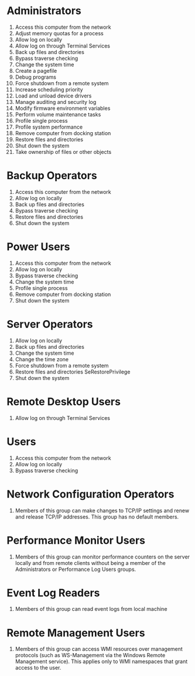 # Administrators
1. Access this computer from the network
2. Adjust memory quotas for a process
3. Allow log on locally
4. Allow log on through Terminal Services
5. Back up files and directories
6. Bypass traverse checking
7. Change the system time
8. Create a pagefile
9. Debug programs
10. Force shutdown from a remote system
11. Increase scheduling priority
12. Load and unload device drivers
13. Manage auditing and security log
14. Modify firmware environment variables
15. Perform volume maintenance tasks
16. Profile single process
17. Profile system performance
18. Remove computer from docking station
19. Restore files and directories
20. Shut down the system
21. Take ownership of files or other objects

# Backup Operators
1. Access this computer from the network
2. Allow log on locally
3. Back up files and directories
4. Bypass traverse checking
5. Restore files and directories
6. Shut down the system

# Power Users
1. Access this computer from the network
2. Allow log on locally
3. Bypass traverse checking
4. Change the system time
5. Profile single process
6. Remove computer from docking station
7. Shut down the system

# Server Operators
1. Allow log on locally
2. Back up files and directories
3. Change the system time
4. Change the time zone
5. Force shutdown from a remote system
6. Restore files and directories SeRestorePrivilege
7. Shut down the system

# Remote Desktop Users
1. Allow log on through Terminal Services

# Users
1. Access this computer from the network
2. Allow log on locally
3. Bypass traverse checking

# Network Configuration Operators
1. Members of this group can make changes to TCP/IP settings and renew and release TCP/IP addresses. This group has no default members.

# Performance Monitor Users
1. Members of this group can monitor performance counters on the server locally and from remote clients without being a member of the Administrators or Performance Log Users groups.

# Event Log Readers
1. Members of this group can read event logs from local machine

# Remote Management Users
1. Members of this group can access WMI resources over management protocols (such as WS-Management via the Windows Remote Management service). This applies only to WMI namespaces that grant access to the user.